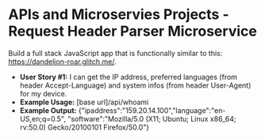 # APIs and Microservies Projects - Request Header Parser Microservice

Build a full stack JavaScript app that is functionally similar to this: https://dandelion-roar.glitch.me/.

-   **User Story #1:** I can get the IP address, preferred languages (from header Accept-Language) and system infos (from header User-Agent) for my device.
-   **Example Usage:** [base url]/api/whoami
-   **Example Output:**
    {"ipaddress":"159.20.14.100","language":"en-US,en;q=0.5",
    "software":"Mozilla/5.0 (X11; Ubuntu; Linux x86_64; rv:50.0) Gecko/20100101 Firefox/50.0"}
